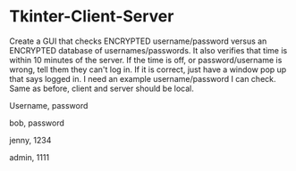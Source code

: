 # Tkinter-Client-Server
Create a GUI that checks ENCRYPTED username/password versus an ENCRYPTED database of usernames/passwords. It also verifies that time is within 10 minutes of the server. If the time is off, or password/username is wrong, tell them they can't log in. If it is correct, just have a window pop up that says logged in. I need an example username/password I can check. Same as before, client and server should be local.

Username, password

bob, password

jenny, 1234

admin, 1111
